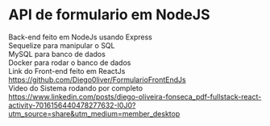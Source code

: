 # API de formulario em NodeJS<br>
Back-end feito em NodeJs usando Express<br>
Sequelize para manipular o SQL<br>
MySQL para banco de dados<br>
Docker para rodar o banco de dados<br>
Link do Front-end feito em ReactJs https://github.com/Diego0liver/FormularioFrontEndJs<br>
Video do Sistema rodando por completo https://www.linkedin.com/posts/diego-oliveira-fonseca_pdf-fullstack-react-activity-7016156440478277632-I0J0?utm_source=share&utm_medium=member_desktop
